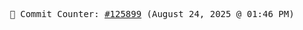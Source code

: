 <p align="center">
    <samp>
        📮 Commit Counter: <a href="https://github.com/Javascript-void0/Javascript-void0/commits/main">#125899</a> (August 24, 2025 @ 01:46 PM)
    </samp>
</p>